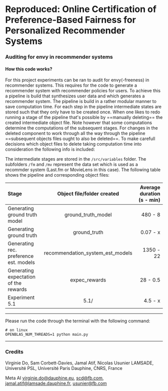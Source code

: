 # Reproduced: Online Certification of Preference-Based Fairness for Personalized Recommender Systems
### Auditing for envy in recommender systems

#### How this code works?
For this project experiments can be ran to audit for envy(-freeness) in recommender systems.
This requires for the code to generate a recommender system with recommender policies for users.
To achieve this a pipeline is build that synthesizes user data and which generates a recommender system.
The pipeline is build in a rather modular manner to save computation time.
For each step in the pipeline intermediate states are stored such that they only have to be created once.
When one likes to redo running a stage of the pipeline that's possible by ==manually deleting== the created intermediate object file. Note however that some computations determine the computations of the subsequent stages. For changes in the deleted component to work through all the way through the pipeline ==subsequent objects files ought to also be deleted==. To make carefull decisions which object files to delete taking computation time into consideration the following info is included:

The intermediate stages are stored in the ```/src/variables``` folder.
The subfolders ```/fm``` and ```/mv``` represent the data set which is used as a recommder system (Last.fm or MovieLens in this case). The following table shows the pipeline and corresponding object files:

| Stage                                   | Object file/folder created          | Average duration (s - min)  |
| :---                                    |    :----:                           |                        ---: |
| Generating ground truth model           | ground\_truth\_model                | 480 - 8                     |
| Generating ground truth                 | ground\_truth                       | 0.07 - x                    |
| Generating rec. preference est. models  | recommendation\_system_est\_models  | 1350 - 22                   |
| Generating expectation of the rewards   | expec\_rewards                      | 28 - 0.5                    |
| Experiment 5.1                          |  5.1/                               | 4.5 - x                     |
--------------------------------------------------------------------
Please run the code through the terminal with the following command:

```
# on linux
OPENBLAS_NUM_THREADS=1 python main.py
```
--------------------------------------------------------------------

### Credits
Virginie Do, Sam Corbett-Davies, Jamal Atif, Nicolas Usunier
LAMSADE, Université PSL, Université Paris Dauphine, CNRS, France

Meta AI
virginie.do@dauphine.eu, scd@fb.com, jamal.atif@lamsade.dauphine.fr, usunier@fb.com
